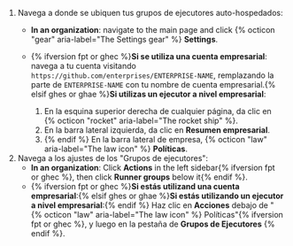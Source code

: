 1. Navega a donde se ubiquen tus grupos de ejecutores auto-hospedados:
   * **In an organization**: navigate to the main page and click {% octicon "gear" aria-label="The Settings gear" %} **Settings**.
   * {% ifversion fpt or ghec %}**Si se utiliza una cuenta empresarial**: navega a tu cuenta visitando `https://github.com/enterprises/ENTERPRISE-NAME`, remplazando la parte de `ENTERPRISE-NAME` con tu nombre de cuenta empresarial.{% elsif ghes or ghae %}**Si utilizas un ejecutor a nivel empresarial**:

     1. En la esquina superior derecha de cualquier página, da clic en {% octicon "rocket" aria-label="The rocket ship" %}.
     1. En la barra lateral izquierda, da clic en **Resumen empresarial**.
     1. {% endif %} En la barra lateral de empresa, {% octicon "law" aria-label="The law icon" %} **Políticas**.
1. Navega a los ajustes de los "Grupos de ejecutores":
   * **In an organization**: Click **Actions** in the left sidebar{% ifversion fpt or ghec %}, then click **Runner groups** below it{% endif %}.
   * {% ifversion fpt or ghec %}**Si estás utilizand una cuenta empresarial**:{% elsif ghes or ghae %}**Si estás utilizando un ejecutor a nivel empresarial**:{% endif %} Haz clic en **Acciones** debajo de "{% octicon "law" aria-label="The law icon" %} Políticas"{% ifversion fpt or ghec %}, y luego en la pestaña de **Grupos de Ejecutores** {% endif %}.
